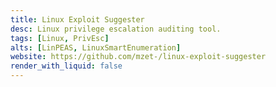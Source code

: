 ```yaml
---
title: Linux Exploit Suggester
desc: Linux privilege escalation auditing tool.
tags: [Linux, PrivEsc]
alts: [LinPEAS, LinuxSmartEnumeration]
website: https://github.com/mzet-/linux-exploit-suggester
render_with_liquid: false
---
```

